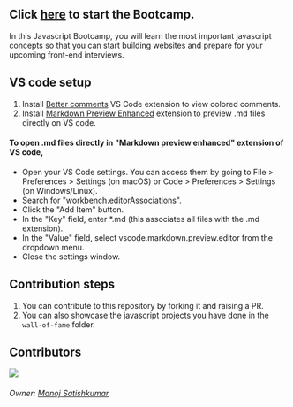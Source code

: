 ## Click [here](https://topmate.io/manoj_satishkumar) to start the Bootcamp.

In this Javascript Bootcamp, you will learn the most important javascript concepts so that you can start building websites and prepare for your upcoming front-end interviews.

## VS code setup

1. Install [Better comments](https://marketplace.visualstudio.com/items?itemName=aaron-bond.better-comments) VS Code extension to view colored comments.
2. Install [Markdown Preview Enhanced](https://marketplace.visualstudio.com/items?itemName=shd101wyy.markdown-preview-enhanced) extension to preview .md files directly on VS code.

#### To open .md files directly in "Markdown preview enhanced" extension of VS code,

- Open your VS Code settings. You can access them by going to File > Preferences > Settings (on macOS) or Code > Preferences > Settings (on Windows/Linux).
- Search for "workbench.editorAssociations".
- Click the "Add Item" button.
- In the "Key" field, enter \*.md (this associates all files with the .md extension).
- In the "Value" field, select vscode.markdown.preview.editor from the dropdown menu.
- Close the settings window.

## Contribution steps

1. You can contribute to this repository by forking it and raising a PR.
2. You can also showcase the javascript projects you have done in the `wall-of-fame` folder.

## Contributors

<a href="https://github.com/MSK-Web-development/msk-javascript-bootcamp/graphs/contributors">
  <img src="https://contributors-img.web.app/image?repo=MSK-Web-development/msk-javascript-bootcamp" />
</a>

###### Owner: [Manoj Satishkumar](https://www.linkedin.com/in/manojsatishkumar/)
